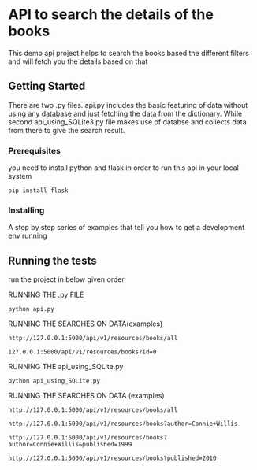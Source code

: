 
# API to search the details of the books 

This demo api project helps to search the books based the different filters and will fetch you the details based on that

## Getting Started

There are two .py files. api.py includes the basic featuring of data without using any database and just fetching the data from the dictionary. While second api_using_SQLite3.py file makes use of databse and collects data from there to give the search result.

### Prerequisites

you need to install python and flask in order to run this api in your local system

```
pip install flask
```

### Installing

A step by step series of examples that tell you how to get a development env running

## Running the tests

run the project in below given order

RUNNING THE .py FILE

```
python api.py
```

RUNNING THE SEARCHES ON DATA(examples)
```
http://127.0.0.1:5000/api/v1/resources/books/all
```
```
127.0.0.1:5000/api/v1/resources/books?id=0
```

RUNNING THE api_using_SQLite.py 

```
python api_using_SQLite.py 
```

RUNNING THE SEARCHES ON DATA (examples)
```
http://127.0.0.1:5000/api/v1/resources/books/all
```
```
http://127.0.0.1:5000/api/v1/resources/books?author=Connie+Willis
```
```
http://127.0.0.1:5000/api/v1/resources/books?author=Connie+Willis&published=1999
```
```
http://127.0.0.1:5000/api/v1/resources/books?published=2010
```
